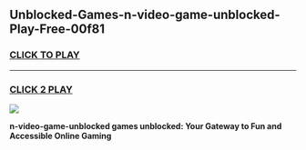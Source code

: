 
## Unblocked-Games-n-video-game-unblocked-Play-Free-00f81
<h3>
<a href="https://premium76.site?title=n-video-game-unblocked&ref=20A">CLICK TO PLAY</a></h3>
<hr>

<h3>
<a href="https://premium76.site?title=n-video-game-unblocked&ref=20A">CLICK 2 PLAY</a>
  
</h3>

<a href="https://premium76.site?title=n-video-game-unblocked&ref=20A"><img src="https://clearcache.store/games.png"></a>


**n-video-game-unblocked games unblocked: Your Gateway to Fun and Accessible Online Gaming**
